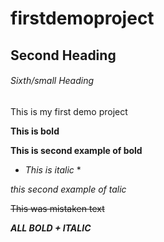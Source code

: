 # firstdemoproject

## Second Heading

###### Sixth/small Heading

This is my first demo project

**This is bold**

__This is second example of bold__

* *This is italic* *

_this second example of talic_

~~This was mistaken text~~

***ALL BOLD + ITALIC***

